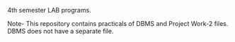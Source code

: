  4th semester LAB programs.
 
 Note- This repository contains practicals of DBMS and Project Work-2 files. DBMS does not have a separate file.
